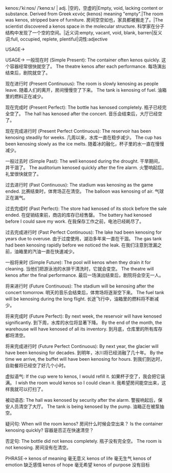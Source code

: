kenos:/ˈkiːnɒs/ /ˈkenɑːs/ | adj. |空的，空虚的|Empty, void, lacking content or substance.  Derived from Greek κενός (kenos) meaning "empty".|The room was kenos, stripped bare of furniture.  房间空空如也，家具都被搬走了。|The scientist discovered a kenos space in the molecular structure. 科学家在分子结构中发现了一个空的空间。|近义词:empty, vacant, void, blank, barren|反义词:full, occupied, replete, plentiful|词性:adjective

USAGE->

USAGE->
一般现在时 (Simple Present):
The container often kenos quickly.  这个容器经常很快就空了。
The theatre kenos after each performance.  每场演出结束后，剧院就空了。

现在进行时 (Present Continuous):
The room is slowly kenosing as people leave.  随着人们的离开，房间慢慢空了下来。
The tank is kenosing of fuel.  油箱里的燃料正在减少。

现在完成时 (Present Perfect):
The bottle has kenosed completely.  瓶子已经完全空了。
The hall has kenosed after the concert.  音乐会结束后，大厅已经空了。

现在完成进行时 (Present Perfect Continuous):
The reservoir has been kenosing steadily for weeks.  几周以来，水库一直在稳步减少。
The cup has been kenosing slowly as the ice melts.  随着冰的融化，杯子里的水一直在慢慢减少。


一般过去时 (Simple Past):
The well kenosed during the drought.  干旱期间，井干涸了。
The auditorium kenosed quickly after the fire alarm.  火警响起后，礼堂很快就空了。


过去进行时 (Past Continuous):
The stadium was kenosing as the game ended.  比赛结束时，体育场正在清空。
The balloon was kenosing of air.  气球正在漏气。


过去完成时 (Past Perfect):
The store had kenosed of its stock before the sale ended.  在促销结束前，商店的库存已经售罄。
The battery had kenosed before I could save my work.  在我保存工作之前，电池已经耗尽了。


过去完成进行时 (Past Perfect Continuous):
The lake had been kenosing for years due to overuse.  由于过度使用，湖泊多年来一直在干涸。
The gas tank had been kenosing rapidly before we noticed the leak.  在我们注意到泄漏之前，油箱里的汽油一直在快速减少。


一般将来时 (Simple Future):
The pool will kenos when they drain it for cleaning.  当他们把游泳池的水排干清洗时，它就会变空。
The theatre will kenos after the final performance.  最后一场演出结束后，剧院将会空无一人。


将来进行时 (Future Continuous):
The stadium will be kenosing after the concert tomorrow.  明天的音乐会结束后，体育场将逐渐空下来。
The fuel tank will be kenosing during the long flight.  长途飞行中，油箱里的燃料将不断减少。


将来完成时 (Future Perfect):
By next week, the reservoir will have kenosed significantly.  到下周，水库的水位将显著下降。
By the end of the month, the warehouse will have kenosed of all its inventory.  到月底，仓库里的所有库存都将清空。


将来完成进行时 (Future Perfect Continuous):
By next year, the glacier will have been kenosing for decades.  到明年，冰川将已经消融了几十年。
By the time we arrive, the buffet will have been kenosing for hours.  到我们到达时，自助餐将已经空了好几个小时。



虚拟语气:
If the cup were to kenos, I would refill it. 如果杯子空了，我会把它装满。
I wish the room would kenos so I could clean it. 我希望房间能空出来，这样我就可以打扫了。



被动语态:
The hall was kenosed by security after the alarm. 警报响起后，保安人员清空了大厅。
The tank is being kenosed by the pump.  油箱正在被泵抽空。



疑问句:
When will the room kenos?  房间什么时候会空出来？
Is the container kenosing quickly?  容器是否正在快速清空？



否定句:
The bottle did not kenos completely.  瓶子没有完全空。
The room is not kenosing.  房间没有在清空。


PHRASE->
kenos of meaning  毫无意义
kenos of life  毫无生气
kenos of emotion  缺乏感情
kenos of hope  毫无希望
kenos of purpose  没有目标
